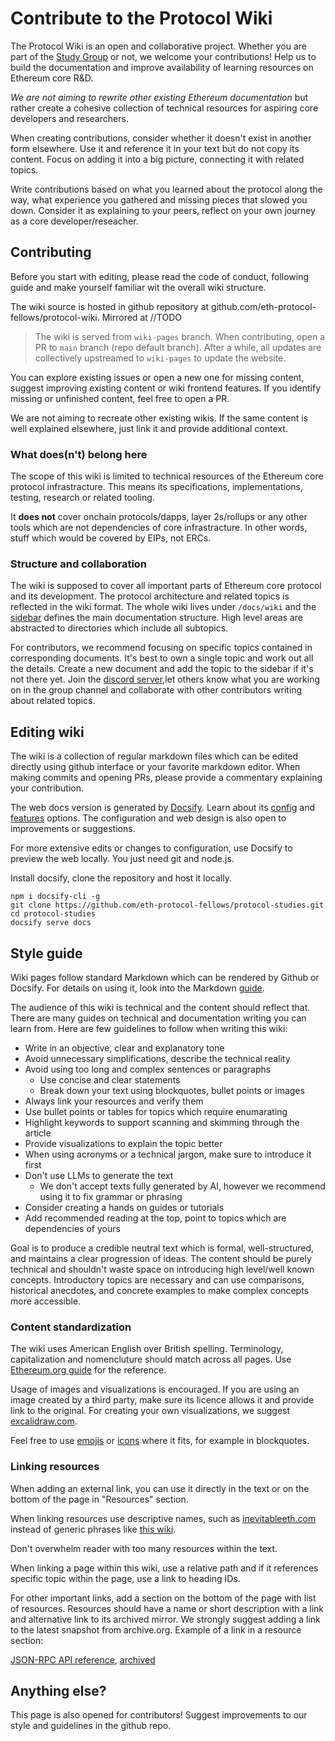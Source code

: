 # Contribute to the Protocol Wiki

The Protocol Wiki is an open and collaborative project. Whether you are part of the [Study Group](study-group.md) or not, we welcome your contributions! Help us to build the documentation and improve availability of learning resources on Ethereum core R&D.

*We are not aiming to rewrite other existing Ethereum documentation* but rather create a cohesive collection of technical resources for aspiring core developers and researchers.

When creating contributions, consider whether it doesn't exist in another form elsewhere. Use it and reference it in your text but do not copy its content. Focus on adding it into a big picture, connecting it with related topics. 

Write contributions based on what you learned about the protocol along the way, what experience you gathered and missing pieces that slowed you down. Consider it as explaining to your peers, reflect on your own journey as a core developer/reseacher.

## Contributing

Before you start with editing, please read the code of conduct, following guide and make yourself familiar wit the overall wiki structure. 

The wiki source is hosted in github repository at github.com/eth-protocol-fellows/protocol-wiki. Mirrored at //TODO

> The wiki is served from `wiki-pages` branch. When contributing, open a PR to `main` branch (repo default branch). After a while, all updates are collectively upstreamed to `wiki-pages` to update the website.

You can explore existing issues or open a new one for missing content, suggest improving existing content or wiki frontend features. If you identify missing or unfinished content, feel free to open a PR. 

We are not aiming to recreate other existing wikis. If the same content is well explained elsewhere, just link it and provide additional context. 

### What does(n't) belong here

The scope of this wiki is limited to technical resources of the Ethereum core protocol infrastracture. This means its specifications, implementations, testing, research or related tooling. 

It **does not** cover onchain protocols/dapps, layer 2s/rollups or any other tools which are not dependencies of core infrastracture. In other words, stuff which would be covered by EIPs, not ERCs.

### Structure and collaboration

The wiki is supposed to cover all important parts of Ethereum core protocol and its development. The protocol architecture and related topics is reflected in the wiki format. The whole wiki lives under `/docs/wiki` and the [sidebar](_sidebar.md) defines the main documentation structure. High level areas are abstracted to directories which include all subtopics. 

For contributors, we recommend focusing on specific topics contained in corresponding documents. It's best to own a single topic and work out all the details. Create a new document and add the topic to the sidebar if it's not there yet. Join the [discord server](https://discord.gg/HnCjCvCN),let others know what you are working on in the group channel and collaborate with other contributors writing about related topics. 

## Editing wiki

The wiki is a collection of regular markdown files which can be edited directly using github interface or your favorite markdown editor. When making commits and opening PRs, please provide a commentary explaining your contribution.

The web docs version is generated by [Docsify](https://docsify.js.org/). Learn about its [config](https://docsify.js.org/#/configuration) and [features](https://docsify.js.org/#/plugins) options. The configuration and web design is also open to improvements or suggestions. 

For more extensive edits or changes to configuration, use Docsify to preview the web locally. You just need git and node.js. 

Install docsify, clone the repository and host it locally. 

```
npm i docsify-cli -g
git clone https://github.com/eth-protocol-fellows/protocol-studies.git
cd protocol-studies
docsify serve docs
```

## Style guide

Wiki pages follow standard Markdown which can be rendered by Github or Docsify. For details on using it, look into the Markdown [guide](https://www.markdownguide.org/). 

The audience of this wiki is technical and the content should reflect that. There are many guides on technical and documentation writing you can learn from. Here are few guidelines to follow when writing this wiki:

- Write in an objective, clear and explanatory tone
- Avoid unnecessary simplifications, describe the technical reality
- Avoid using too long and complex sentences or paragraphs
    - Use concise and clear statements 
    - Break down your text using blockquotes, bullet points or images 
- Always link your resources and verify them
- Use bullet points or tables for topics which require enumarating 
- Highlight keywords to support scanning and skimming through the article
- Provide visualizations to explain the topic better
- When using acronyms or a technical jargon, make sure to introduce it first 
- Don't use LLMs to generate the text
    - We don't accept texts fully generated by AI, however we recommend using it to fix grammar or phrasing
- Consider creating a hands on guides or tutorials
- Add recommended reading at the top, point to topics which are dependencies of yours

Goal is to produce a credible neutral text which is formal, well-structured, and maintains a clear progression of ideas. The content should be purely technical and shouldn't waste space on introducing high level/well known concepts. Introductory topics are necessary and can use comparisons, historical anecdotes, and concrete examples to make complex concepts more accessible.

### Content standardization

The wiki uses American English over British spelling. Terminology, capitalization and nomencluture should match across all pages. Use [Ethereum.org guide](https://ethereum.org/contributing/style-guide/content-standardization) for the reference. 

Usage of images and visualizations is encouraged. If you are using an image created by a third party, make sure its licence allows it and provide link to the original. For creating your own visualizations, we suggest [excalidraw.com](https://github.com/excalidraw/excalidraw). 

Feel free to use [emojis](https://docsify.js.org/#/emoji?id=emoji) or [icons](https://icongr.am/fontawesome) where it fits, for example in blockquotes. 

### Linking resources

When adding an external link, you can use it directly in the text or on the bottom of the page in "Resources" section.

When linking resources use descriptive names, such as [inevitableeth.com](https://inevitableeth.com/) instead of generic phrases like [this wiki](https://inevitableeth.com/).

Don't overwhelm reader with too many resources within the text.

When linking a page within this wiki, use a relative path and if it references specific topic within the page, use a link to heading IDs. 

For other important links, add a section on the bottom of the page with list of resources. Resources should have a name or short description with a link and alternative link to its archived mirror. We strongly suggest adding a link to the latest snapshot from archive.org. Example of a link in a resource section: 

[JSON-RPC API reference](https://ethereum.org/en/developers/docs/apis/json-rpc), [archived](https://web.archive.org/web/20240117035335/https://ethereum.org/en/developers/docs/apis/json-rpc)


## Anything else?

This page is also opened for contributors! Suggest improvements to our style and guidelines in the github repo. 
